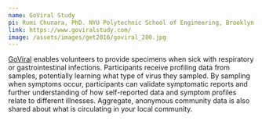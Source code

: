 ```yaml
---
name: GoViral Study
pi: Rumi Chunara, PhD. NYU Polytechnic School of Engineering, Brooklyn
link: https://www.goviralstudy.com/
image: /assets/images/get2016/goviral_200.jpg
---
```


[GoViral](https://www.goviralstudy.com/) enables volunteers to provide specimens when sick with respiratory or gastrointestinal infections. Participants receive profiling data from samples, potentially learning what type of virus they sampled. By sampling when symptoms occur, participants can validate symptomatic reports and further understanding of how self-reported data and symptom profiles relate to different illnesses. Aggregate, anonymous community data is also shared about what is circulating in your local community.
